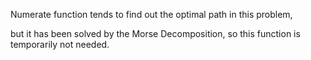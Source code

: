 Numerate function tends to find out the optimal path in this problem,

but it has been solved by the Morse Decomposition, so this function is temporarily not needed.

